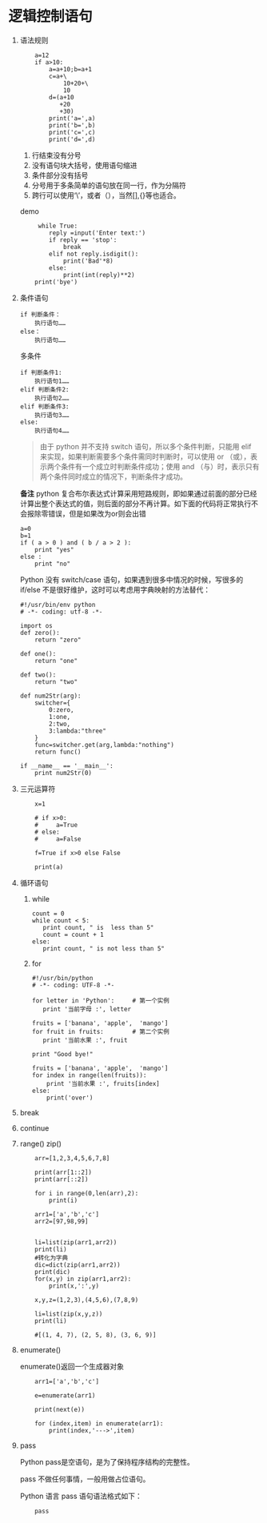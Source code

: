 # 逻辑控制语句
1. 语法规则

    ```
        a=12
        if a>10:
            a=a+10;b=a+1
            c=a+\
                10+20+\
                10
            d=(a+10
               +20
               +30)
            print('a=',a)
            print('b=',b)
            print('c=',c)
            print('d=',d)
    ```
    
    1. 行结束没有分号
    2. 没有语句块大括号，使用语句缩进
    3. 条件部分没有括号
    4. 分号用于多条简单的语句放在同一行，作为分隔符
    5. 跨行可以使用‘\’，或者（），当然[],{}等也适合。

    demo
    
    ```
         while True:
            reply =input('Enter text:')
            if reply == 'stop':
                break
            elif not reply.isdigit():
                print('Bad'*8)
            else:
                print(int(reply)**2)
        print('bye')

    ```
1. 条件语句    

    ```
    if 判断条件：
        执行语句……
    else：
        执行语句……
    ```
    
    多条件
    
    ```
    if 判断条件1:
        执行语句1……
    elif 判断条件2:
        执行语句2……
    elif 判断条件3:
        执行语句3……
    else:
        执行语句4……
    ```
    >由于 python 并不支持 switch 语句，所以多个条件判断，只能用 elif 来实现，如果判断需要多个条件需同时判断时，可以使用 or （或），表示两个条件有一个成立时判断条件成功；使用 and （与）时，表示只有两个条件同时成立的情况下，判断条件才成功。

    **备注**
    python 复合布尔表达式计算采用短路规则，即如果通过前面的部分已经计算出整个表达式的值，则后面的部分不再计算。如下面的代码将正常执行不会报除零错误，但是如果改为or则会出错
    
    ```
    a=0
    b=1
    if ( a > 0 ) and ( b / a > 2 ):
        print "yes"
    else :
        print "no"
    ```

    Python 没有 switch/case 语句，如果遇到很多中情况的时候，写很多的 if/else 不是很好维护，这时可以考虑用字典映射的方法替代：
    
    ```
    #!/usr/bin/env python
    # -*- coding: utf-8 -*-
    
    import os
    def zero():
        return "zero"
    
    def one():
        return "one"
    
    def two():
        return "two"
    
    def num2Str(arg):
        switcher={
            0:zero,
            1:one,
            2:two,
            3:lambda:"three"
        }
        func=switcher.get(arg,lambda:"nothing")
        return func()
    
    if __name__ == '__main__':
        print num2Str(0)
    ```
3. 三元运算符

    ```
        x=1

        # if x>0:
        #     a=True
        # else:
        #     a=False
        
        f=True if x>0 else False
        
        print(a)
    ```
2. 循环语句

    1.  while

        ```
        count = 0
        while count < 5:
           print count, " is  less than 5"
           count = count + 1
        else:
           print count, " is not less than 5"
        ```
    2. for

        ```
        #!/usr/bin/python
        # -*- coding: UTF-8 -*-
         
        for letter in 'Python':     # 第一个实例
           print '当前字母 :', letter
         
        fruits = ['banana', 'apple',  'mango']
        for fruit in fruits:        # 第二个实例
           print '当前水果 :', fruit
         
        print "Good bye!"
        ```
        
        ```
        fruits = ['banana', 'apple',  'mango']
        for index in range(len(fruits)):
            print '当前水果 :', fruits[index]
        else:
            print('over')
        ```
    
3. break
4. continue
5. range() zip()

    ```
        arr=[1,2,3,4,5,6,7,8]

        print(arr[1::2])
        print(arr[::2])
        
        for i in range(0,len(arr),2):
            print(i)
    ```
    ```
        arr1=['a','b','c']
        arr2=[97,98,99]
        
        
        li=list(zip(arr1,arr2))
        print(li)
        #转化为字典
        dic=dict(zip(arr1,arr2))
        print(dic)
        for(x,y) in zip(arr1,arr2):
            print(x,':',y)
    ```
    
    ```
        x,y,z=(1,2,3),(4,5,6),(7,8,9)

        li=list(zip(x,y,z))
        print(li)
        
        #[(1, 4, 7), (2, 5, 8), (3, 6, 9)]
    ```
    
6. enumerate()

    enumerate()返回一个生成器对象
    
    ```
        arr1=['a','b','c']

        e=enumerate(arr1)
        
        print(next(e))
        
        for (index,item) in enumerate(arr1):
            print(index,'--->',item)
    ```
5. pass

    Python pass是空语句，是为了保持程序结构的完整性。

    pass 不做任何事情，一般用做占位语句。

    Python 语言 pass 语句语法格式如下：
    
    ```
        pass
    ```



